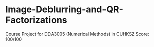 # Image-Deblurring-and-QR-Factorizations
Course Project for DDA3005 (Numerical Methods) in CUHKSZ
Score: 100/100
